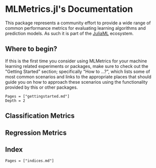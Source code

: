 # MLMetrics.jl's Documentation

This package represents a community effort to provide a wide
range of common performance metrics for evaluating learning
algorithms and prediction models. As such it is part of the
[JuliaML](https://github.com/JuliaML) ecosystem.

## Where to begin?

If this is the first time you consider using MLMetrics for
your machine learning related experiments or packages, make sure
to check out the "Getting Started" section; specifically "How to
…?", which lists some of most common scenarios and links to the
appropriate places that should guide you on how to approach these
scenarios using the functionality provided by this or other
packages.

```@contents
Pages = ["gettingstarted.md"]
Depth = 2
```

## Classification Metrics


## Regression Metrics

## Index

```@contents
Pages = ["indices.md"]
```
